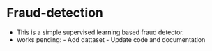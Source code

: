 # Fraud-detection
- This is a simple supervised learning based fraud detector.
- works pending:
         - Add dattaset
         - Update code and documentation
